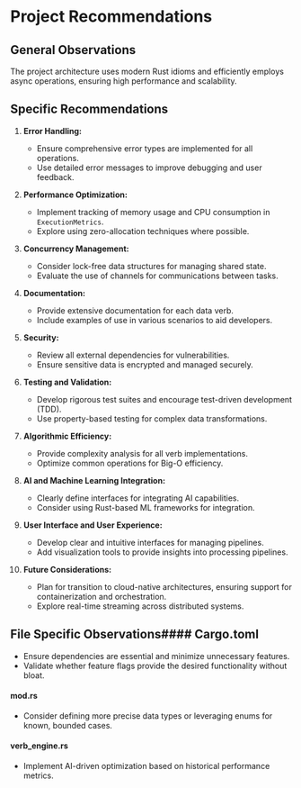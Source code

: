 # Project Recommendations

## General Observations
The project architecture uses modern Rust idioms and efficiently employs async operations, ensuring high performance and scalability.

## Specific Recommendations

1. **Error Handling:**
   - Ensure comprehensive error types are implemented for all operations.
   - Use detailed error messages to improve debugging and user feedback.

2. **Performance Optimization:**
   - Implement tracking of memory usage and CPU consumption in `ExecutionMetrics`.
   - Explore using zero-allocation techniques where possible.

3. **Concurrency Management:**
   - Consider lock-free data structures for managing shared state.
   - Evaluate the use of channels for communications between tasks.

4. **Documentation:**
   - Provide extensive documentation for each data verb.
   - Include examples of use in various scenarios to aid developers.

5. **Security:**
   - Review all external dependencies for vulnerabilities.
   - Ensure sensitive data is encrypted and managed securely.

6. **Testing and Validation:**
   - Develop rigorous test suites and encourage test-driven development (TDD).
   - Use property-based testing for complex data transformations.

7. **Algorithmic Efficiency:**
   - Provide complexity analysis for all verb implementations.
   - Optimize common operations for Big-O efficiency.

8. **AI and Machine Learning Integration:**
   - Clearly define interfaces for integrating AI capabilities.
   - Consider using Rust-based ML frameworks for integration.

9. **User Interface and User Experience:**
   - Develop clear and intuitive interfaces for managing pipelines.
   - Add visualization tools to provide insights into processing pipelines.

10. **Future Considerations:**
    - Plan for transition to cloud-native architectures, ensuring support for containerization and orchestration.
    - Explore real-time streaming across distributed systems.

## File Specific Observations#### Cargo.toml
- Ensure dependencies are essential and minimize unnecessary features.
- Validate whether feature flags provide the desired functionality without bloat.

#### mod.rs
- Consider defining more precise data types or leveraging enums for known, bounded cases.

#### verb_engine.rs
- Implement AI-driven optimization based on historical performance metrics.
